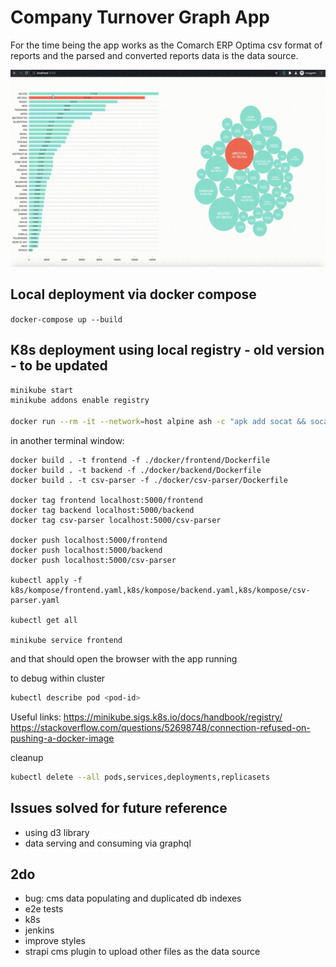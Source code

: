 # Company Turnover Graph App

For the time being the app works as the Comarch ERP Optima csv format of reports and the parsed and converted reports data is the data source.

![screencast](./assets/screencast.gif)

## Local deployment via docker compose

`docker-compose up --build`

## K8s deployment using local registry - old version - to be updated

```bash
minikube start
minikube addons enable registry

docker run --rm -it --network=host alpine ash -c "apk add socat && socat TCP-LISTEN:5000,reuseaddr,fork TCP:$(minikube ip):5000"
```

in another terminal window:

```
docker build . -t frontend -f ./docker/frontend/Dockerfile
docker build . -t backend -f ./docker/backend/Dockerfile
docker build . -t csv-parser -f ./docker/csv-parser/Dockerfile

docker tag frontend localhost:5000/frontend
docker tag backend localhost:5000/backend
docker tag csv-parser localhost:5000/csv-parser

docker push localhost:5000/frontend
docker push localhost:5000/backend
docker push localhost:5000/csv-parser

kubectl apply -f k8s/kompose/frontend.yaml,k8s/kompose/backend.yaml,k8s/kompose/csv-parser.yaml

kubectl get all

minikube service frontend
```

and that should open the browser with the app running

to debug within cluster

```bash
kubectl describe pod <pod-id>
```

Useful links:
https://minikube.sigs.k8s.io/docs/handbook/registry/
https://stackoverflow.com/questions/52698748/connection-refused-on-pushing-a-docker-image

cleanup

```bash
kubectl delete --all pods,services,deployments,replicasets
```

## Issues solved for future reference

- using d3 library
- data serving and consuming via graphql

## 2do

- bug: cms data populating and duplicated db indexes
- e2e tests
- k8s
- jenkins
- improve styles
- strapi cms plugin to upload other files as the data source
